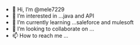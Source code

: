 - 👋 Hi, I’m @mele7229
- 👀 I’m interested in ...java and API
- 🌱 I’m currently learning ...saleforce and mulesoft
- 💞️ I’m looking to collaborate on ...
- 📫 How to reach me ...

<!---
mele7229/mele7229 is a ✨ special ✨ repository because its `README.md` (this file) appears on your GitHub profile.
You can click the Preview link to take a look at your changes.
--->

